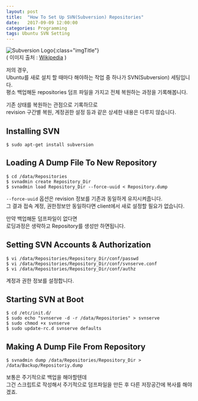 ```yaml
---
layout: post
title:  "How To Set Up SVN(Subversion) Repositories"
date:   2017-09-09 12:00:00
categories: Programming
tags: Ubuntu SVN Setting
---
```


![Subversion Logo](https://upload.wikimedia.org/wikipedia/en/thumb/9/9f/Subversion_Logo.svg/1280px-Subversion_Logo.svg.png){:class="imgTitle"}  
( 이미지 출처 : [Wikipedia](https://upload.wikimedia.org) )  

저의 경우,  
Ubuntu를 새로 설치 할 때마다 해야하는 작업 중 하나가 SVN(Subversion) 세팅입니다.  
평소 백업해둔 repositories 덤프 파일을 가지고 전체 복원하는 과정을 기록해봅니다.  

기존 상태를 복원하는 관점으로 기록하므로  
revision 구간별 복원, 계정권한 설정 등과 같은 상세한 내용은 다루지 않습니다.  

<!--more-->


## Installing SVN

~~~terminal
$ sudo apt-get install subversion
~~~


## Loading A Dump File To New Repository

~~~terminal
$ cd /data/Repositories
$ svnadmin create Repository_Dir
$ svnadmin load Repository_Dir --force-uuid < Repository.dump 
~~~

```--force-uuid``` 옵션은 revision 정보를 기존과 동일하게 유지시켜줍니다.  
그 결과 접속 계정, 권한정보만 동일하다면 client에서 새로 설정할 필요가 없습니다.  

만약 백업해둔 덤프파일이 없다면  
로딩과정은 생략하고 Repository를 생성만 하면됩니다.  

## Setting SVN Accounts & Authorization

~~~terminal
$ vi /data/Repositories/Repository_Dir/conf/passwd
$ vi /data/Repositories/Repository_Dir/conf/svnserve.conf
$ vi /data/Repositories/Repository_Dir/conf/authz
~~~

계정과 권한 정보를 설정합니다.  

## Starting SVN at Boot

~~~teminal
$ cd /etc/init.d/ 
$ sudo echo "svnserve -d -r /data/Repositories" > svnserve
$ sudo chmod +x svnserve
$ sudo update-rc.d svnserve defaults
~~~

## Making A Dump File From Repository

~~~terminal
$ svnadmin dump /data/Repositories/Repository_Dir > /data/Backup/Repositoriy.dump
~~~

보통은 주기적으로 백업을 해야할텐데  
그건 스크립트로 작성해서 주기적으로 덤프파일을 만든 후 다른 저장공간에 복사를 해야겠죠.  


